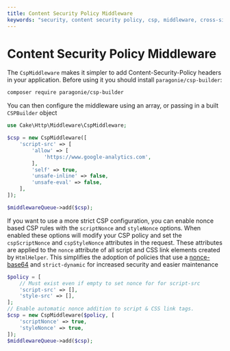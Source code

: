 ```yaml
---
title: Content Security Policy Middleware
keywords: "security, content security policy, csp, middleware, cross-site scripting"
---
```


# Content Security Policy Middleware

The `CspMiddleware` makes it simpler to add Content-Security-Policy headers in
your application. Before using it you should install ``paragonie/csp-builder``:

```bash
composer require paragonie/csp-builder

```

You can then configure the middleware using an array, or passing in a built
`CSPBuilder` object

```php
use Cake\Http\Middleware\CspMiddleware;

$csp = new CspMiddleware([
    'script-src' => [
        'allow' => [
            'https://www.google-analytics.com',
        ],
        'self' => true,
        'unsafe-inline' => false,
        'unsafe-eval' => false,
    ],
]);

$middlewareQueue->add($csp);

```

If you want to use a more strict CSP configuration, you can enable nonce based
CSP rules with the `scriptNonce` and `styleNonce` options. When enabled
these options will modify your CSP policy and set the  `cspScriptNonce` and
`cspStyleNonce` attributes in the request. These attributes are applied to
the `nonce` attribute of all script and CSS link elements created by
`HtmlHelper`. This simplifies the adoption of policies that use
a [nonce-base64](https://developer.mozilla.org/en-US/docs/Web/HTTP/Headers/Content-Security-Policy/script-src)
and `strict-dynamic` for increased security and easier maintenance

```php
$policy = [
    // Must exist even if empty to set nonce for for script-src
    'script-src' => [],
    'style-src' => [],
];
// Enable automatic nonce addition to script & CSS link tags.
$csp = new CspMiddleware($policy, [
    'scriptNonce' => true,
    'styleNonce' => true,
]);
$middlewareQueue->add($csp);

```